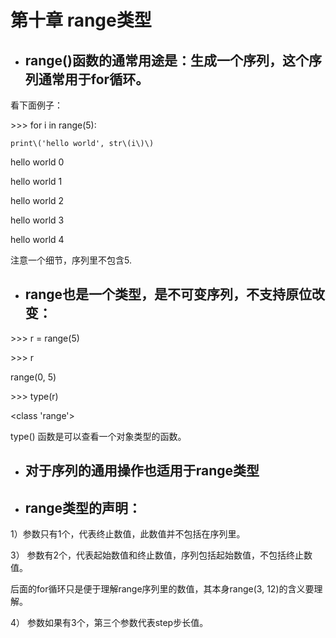 # 第十章 range类型

* ## **range\(\)函数的通常用途是：生成一个序列，这个序列通常用于for循环。**

看下面例子：

&gt;&gt;&gt; for i in range\(5\):

```
print\('hello world', str\(i\)\)
```

hello world 0

hello world 1

hello world 2

hello world 3

hello world 4

注意一个细节，序列里不包含5.

* ## **range也是一个类型，是不可变序列，不支持原位改变：**

&gt;&gt;&gt; r = range\(5\)

&gt;&gt;&gt; r

range\(0, 5\)

&gt;&gt;&gt; type\(r\)

&lt;class 'range'&gt;

type\(\) 函数是可以查看一个对象类型的函数。

* ## **对于序列的通用操作也适用于range类型**

## 

* ## **range类型的声明：**

1）参数只有1个，代表终止数值，此数值并不包括在序列里。

3） 参数有2个，代表起始数值和终止数值，序列包括起始数值，不包括终止数值。

后面的for循环只是便于理解range序列里的数值，其本身range\(3, 12\)的含义要理解。

4） 参数如果有3个，第三个参数代表step步长值。

